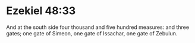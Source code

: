 # Ezekiel 48:33

And at the south side four thousand and five hundred measures: and three gates; one gate of Simeon, one gate of Issachar, one gate of Zebulun.
